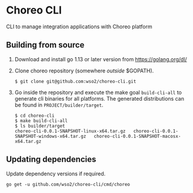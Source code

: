 # Choreo CLI

CLI to manage integration applications with Choreo platform

## Building from source

1. Download and install go 1.13 or later version from https://golang.org/dl/

2. Clone choreo repository (somewhere _outside_ $GOPATH).

    ```
    $ git clone git@github.com:wso2/choreo-cli.git
    ```

3. Go inside the repository and execute the make goal `build-cli-all` to generate cli binaries for all platforms. The generated distributions can be found in `PROJECT/builder/target`.
    ```
    $ cd choreo-cli
    $ make build-cli-all
    $ ls builder/target
    choreo-cli-0.0.1-SNAPSHOT-linux-x64.tar.gz   choreo-cli-0.0.1-SNAPSHOT-windows-x64.tar.gz   choreo-cli-0.0.1-SNAPSHOT-macosx-x64.tar.gz
    ```
    
## Updating dependencies

Update dependency versions if required.

```
go get -u github.com/wso2/choreo-cli/cmd/choreo
```
